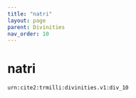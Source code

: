 ```yaml
---
title: "natri"
layout: page
parent: Divinities
nav_order: 10
---
```


# natri

`urn:cite2:trmilli:divinities.v1:div_10`